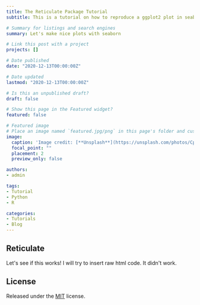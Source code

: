 ```yaml
---
title: The Reticulate Package Tutorial
subtitle: This is a tutorial on how to reproduce a ggplot2 plot in seaborn using reticulate. 

# Summary for listings and search engines
summary: Let's make nice plots with seaborn

# Link this post with a project
projects: []

# Date published
date: "2020-12-13T00:00:00Z"

# Date updated
lastmod: "2020-12-13T00:00:00Z"

# Is this an unpublished draft?
draft: false

# Show this page in the Featured widget?
featured: false

# Featured image
# Place an image named `featured.jpg/png` in this page's folder and customize its options here.
image:
  caption: 'Image credit: [**Unsplash**](https://unsplash.com/photos/CpkOjOcXdUY)'
  focal_point: ""
  placement: 2
  preview_only: false

authors:
- admin

tags:
- Tutorial
- Python
- R

categories:
- Tutorials
- Blog
---
```


## Reticulate

Let's see if this works! I will try to insert raw html code. It didn't work. 

## License

Released under the [MIT](https://github.com/wowchemy/wowchemy-hugo-modules/blob/master/LICENSE.md) license.

